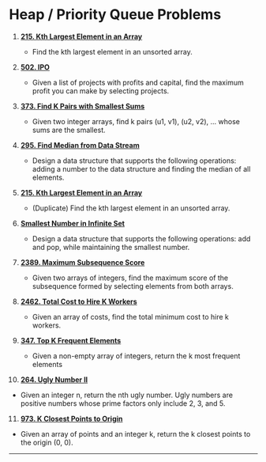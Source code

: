 # Heap / Priority Queue Problems

1. **[215. Kth Largest Element in an Array](https://leetcode.com/problems/kth-largest-element-in-an-array/)**
   - Find the kth largest element in an unsorted array.

2. **[502. IPO](https://leetcode.com/problems/ipo/)**
   - Given a list of projects with profits and capital, find the maximum profit you can make by selecting projects.

3. **[373. Find K Pairs with Smallest Sums](https://leetcode.com/problems/find-k-pairs-with-smallest-sums/)**
   - Given two integer arrays, find k pairs (u1, v1), (u2, v2), ... whose sums are the smallest.

4. **[295. Find Median from Data Stream](https://leetcode.com/problems/find-median-from-data-stream/)**
   - Design a data structure that supports the following operations: adding a number to the data structure and finding the median of all elements.

5. **[215. Kth Largest Element in an Array](https://leetcode.com/problems/kth-largest-element-in-an-array/)**
   - (Duplicate) Find the kth largest element in an unsorted array.

6. **[Smallest Number in Infinite Set](https://leetcode.com/problems/smallest-number-in-infinite-set/)**
   - Design a data structure that supports the following operations: add and pop, while maintaining the smallest number.

7. **[2389. Maximum Subsequence Score](https://leetcode.com/problems/maximum-subsequence-score/)**
   - Given two arrays of integers, find the maximum score of the subsequence formed by selecting elements from both arrays.

8. **[2462. Total Cost to Hire K Workers](https://leetcode.com/problems/total-cost-to-hire-k-workers/)**
   - Given an array of costs, find the total minimum cost to hire k workers.

9. **[347. Top K Frequent Elements](https://leetcode.com/problems/top-k-frequent-elements/)**
   - Given a non-empty array of integers, return the k most frequent elements

10. **[264. Ugly Number II](https://leetcode.com/problems/ugly-number-ii/)**
   - Given an integer n, return the nth ugly number. Ugly numbers are positive numbers whose prime factors only include 2, 3, and 5.

11. **[973. K Closest Points to Origin](https://leetcode.com/problems/k-closest-points-to-origin/)**
   - Given an array of points and an integer k, return the k closest points to the origin (0, 0).

---
